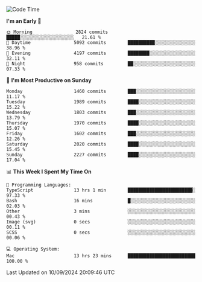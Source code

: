 <!--START_SECTION:waka-->
![Code Time](http://img.shields.io/badge/Code%20Time-4%2C332%20hrs%2023%20mins-blue)

**I'm an Early 🐤** 

```text
🌞 Morning                2824 commits        █████░░░░░░░░░░░░░░░░░░░░   21.61 % 
🌆 Daytime                5092 commits        ██████████░░░░░░░░░░░░░░░   38.96 % 
🌃 Evening                4197 commits        ████████░░░░░░░░░░░░░░░░░   32.11 % 
🌙 Night                  958 commits         ██░░░░░░░░░░░░░░░░░░░░░░░   07.33 % 
```
📅 **I'm Most Productive on Sunday** 

```text
Monday                   1460 commits        ███░░░░░░░░░░░░░░░░░░░░░░   11.17 % 
Tuesday                  1989 commits        ████░░░░░░░░░░░░░░░░░░░░░   15.22 % 
Wednesday                1803 commits        ███░░░░░░░░░░░░░░░░░░░░░░   13.79 % 
Thursday                 1970 commits        ████░░░░░░░░░░░░░░░░░░░░░   15.07 % 
Friday                   1602 commits        ███░░░░░░░░░░░░░░░░░░░░░░   12.26 % 
Saturday                 2020 commits        ████░░░░░░░░░░░░░░░░░░░░░   15.45 % 
Sunday                   2227 commits        ████░░░░░░░░░░░░░░░░░░░░░   17.04 % 
```


📊 **This Week I Spent My Time On** 

```text
💬 Programming Languages: 
TypeScript               13 hrs 1 min        ████████████████████████░   97.33 % 
Bash                     16 mins             █░░░░░░░░░░░░░░░░░░░░░░░░   02.03 % 
Other                    3 mins              ░░░░░░░░░░░░░░░░░░░░░░░░░   00.43 % 
Image (svg)              0 secs              ░░░░░░░░░░░░░░░░░░░░░░░░░   00.11 % 
SCSS                     0 secs              ░░░░░░░░░░░░░░░░░░░░░░░░░   00.06 % 

💻 Operating System: 
Mac                      13 hrs 23 mins      █████████████████████████   100.00 % 
```


 Last Updated on 10/09/2024 20:09:46 UTC
<!--END_SECTION:waka-->
